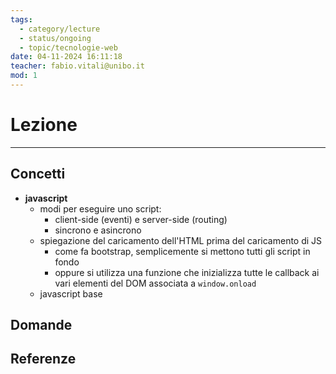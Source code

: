 ```yaml
---
tags:
  - category/lecture
  - status/ongoing
  - topic/tecnologie-web
date: 04-11-2024 16:11:18
teacher: fabio.vitali@unibo.it
mod: 1
---
```

# Lezione
---
## Concetti
- **javascript**
	- modi per eseguire uno script:
		- client-side (eventi) e server-side (routing)
		- sincrono e asincrono
	- spiegazione del caricamento dell'HTML prima del caricamento di JS
		- come fa bootstrap, semplicemente si mettono tutti gli script in fondo
		- oppure si utilizza una funzione che inizializza tutte le callback ai vari elementi del DOM associata a `window.onload`
	- javascript base

## Domande

## Referenze
